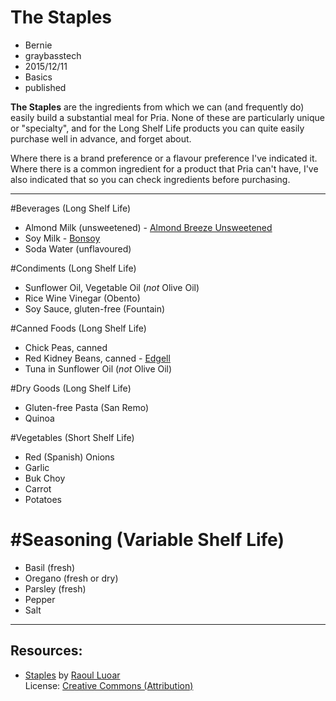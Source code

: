 # The Staples
- Bernie
- graybasstech
- 2015/12/11
- Basics
- published

**The Staples** are the ingredients from which we can (and frequently do) easily build a substantial meal for Pria. None of these are particularly unique or "specialty", and for the Long Shelf Life products you can quite easily purchase well in advance, and forget about.

Where there is a brand preference or a flavour preference I've indicated it. Where there is a common ingredient for a product that Pria can't have, I've also indicated that so you can check ingredients before purchasing.

---

#Beverages (Long Shelf Life)
* Almond Milk (unsweetened) - [Almond Breeze Unsweetened](http://www.almondbreeze.com.au/varieties/original-unsweetened/)
* Soy Milk - [Bonsoy](http://www.spiralfoods.com.au/products/bonsoy-milk?cat=41)
* Soda Water (unflavoured)

#Condiments (Long Shelf Life)
* Sunflower Oil, Vegetable Oil (*not* Olive Oil)
* Rice Wine Vinegar (Obento)
* Soy Sauce, gluten-free (Fountain)

#Canned Foods (Long Shelf Life)
* Chick Peas, canned
* Red Kidney Beans, canned - [Edgell](http://edgell.com.au/our-range/legumes/red-kidney-beans)
* Tuna in Sunflower Oil (*not* Olive Oil)

#Dry Goods (Long Shelf Life)
* Gluten-free Pasta (San Remo)
* Quinoa 

#Vegetables (Short Shelf Life)
* Red (Spanish) Onions
* Garlic
* Buk Choy
* Carrot
* Potatoes

#Seasoning (Variable Shelf Life)
=========
* Basil (fresh)
* Oregano (fresh or dry)
* Parsley (fresh)
* Pepper
* Salt


---

Resources:
----------
* [Staples](https://www.flickr.com/photos/72006245@N05/6506053557/in/photolist-aUVe4c-muvKEn-oQNUor-rqZYcM-mxDcuN-ozjxsX-ot2UDY-nnrj71-nRS889-7G9hWA-a4LQwi-nPTTtq-sqKcmG-nRS7RN-nRWtLB-nxyEQ3-nRDjvH-oyjRUT-7RR63D-oQNYyk-aD2dBM-nRNiHd-m7pLQe-mxAdJr-7NJVm5-oHuJ7y-oHuKNj-oKuHfY-oHuJRE-oKfLkH-ot38m9-oQNWk2-7KtAZs-dQ2SUc-idpkjR-oyjmL5-oQx894-oKwAHP-ot2Uy7-oKwzVB-oKfMsT-ot39v3-oKwAg6-ot3pTg-oKwzXF-oHuK9U-oHuK43-ot38Eq-oKwzip-ot2T2j) by [Raoul Luoar](https://www.flickr.com/photos/72006245@N05/)  
  License: [Creative Commons (Attribution)](https://creativecommons.org/licenses/by/2.0/)
